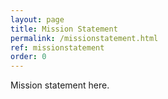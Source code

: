 ```yaml
---
layout: page
title: Mission Statement
permalink: /missionstatement.html
ref: missionstatement
order: 0
---
```


Mission statement here.
